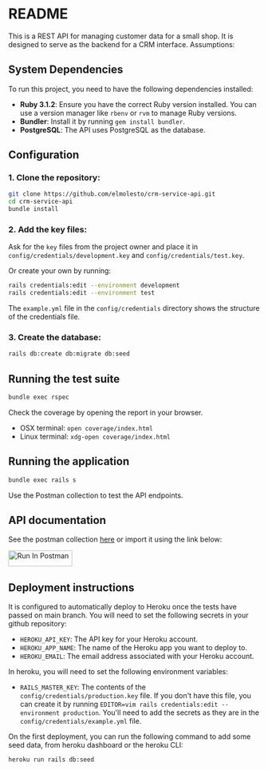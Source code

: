 # README

This is a REST API for managing customer data for a small shop. It is designed to serve as the backend for a CRM interface.
Assumptions:


## System Dependencies

To run this project, you need to have the following dependencies installed:

- **Ruby 3.1.2**: Ensure you have the correct Ruby version installed. You can use a version manager like `rbenv` or `rvm` to manage Ruby versions.
- **Bundler**: Install it by running `gem install bundler`.
- **PostgreSQL**: The API uses PostgreSQL as the database.

## Configuration

### 1. Clone the repository:
```bash
git clone https://github.com/elmolesto/crm-service-api.git
cd crm-service-api
bundle install
```

### 2. Add the key files:
Ask for the `key` files from the project owner and place it in `config/credentials/development.key` and `config/credentials/test.key`.

Or create your own by running:
```bash
rails credentials:edit --environment development
rails credentials:edit --environment test
```
The `example.yml` file in the `config/credentials` directory shows the structure of the credentials file.

### 3. Create the database:
```bash
rails db:create db:migrate db:seed
```

## Running the test suite
```bash
bundle exec rspec
```

Check the coverage by opening the report in your browser.
- OSX terminal: `open coverage/index.html`
- Linux terminal: `xdg-open coverage/index.html`


## Running the application
```bash
bundle exec rails s
```
Use the Postman collection to test the API endpoints.

## API documentation

See the postman collection [here](https://api.postman.com/collections/412117-b55f8a7e-7325-49b0-8fc3-1a8f48925ae2?access_key=PMAT-01J5NTX560CVA1X0CCF949FMB5) or import it using the link below:

[<img src="https://run.pstmn.io/button.svg" alt="Run In Postman" style="width: 128px; height: 32px;">](https://app.getpostman.com/run-collection/412117-b55f8a7e-7325-49b0-8fc3-1a8f48925ae2?action=collection%2Ffork&source=rip_markdown&collection-url=entityId%3D412117-b55f8a7e-7325-49b0-8fc3-1a8f48925ae2%26entityType%3Dcollection%26workspaceId%3Dd5483b05-db6a-4820-bd11-a8b4e172f989)


## Deployment instructions
It is configured to automatically deploy to Heroku once the tests have passed on main branch. You will need to set the following secrets in your github repository:
- `HEROKU_API_KEY`: The API key for your Heroku account.
- `HEROKU_APP_NAME`: The name of the Heroku app you want to deploy to.
- `HEROKU_EMAIL`: The email address associated with your Heroku account.

In heroku, you will need to set the following environment variables:
- `RAILS_MASTER_KEY`: The contents of the `config/credentials/production.key` file. If you don't have this file, you can create it by running `EDITOR=vim rails credentials:edit --environment production`. You'll need to add the secrets as they are in the `config/credentials/example.yml` file.

On the first deployment, you can run the following command to add some seed data, from heroku dashboard or the heroku CLI:
```bash
heroku run rails db:seed
```